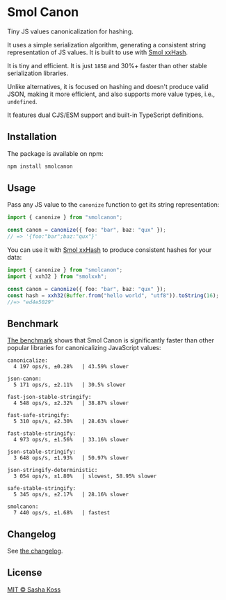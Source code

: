 # Smol Canon

Tiny JS values canonicalization for hashing.

It uses a simple serialization algorithm, generating a consistent string representation of JS values. It is built to use with [Smol xxHash](https://github.com/kossnocorp/smolxxh).

It is tiny and efficient. It is just `185B` and 30%+ faster than other stable serialization libraries.

Unlike alternatives, it is focused on hashing and doesn't produce valid JSON, making it more efficient, and also supports more value types, i.e., `undefined`.

It features dual CJS/ESM support and built-in TypeScript definitions.

## Installation

The package is available on npm:

```sh
npm install smolcanon
```

## Usage

Pass any JS value to the `canonize` function to get its string representation:

```ts
import { canonize } from "smolcanon";

const canon = canonize({ foo: "bar", baz: "qux" });
// => '{foo:"bar";baz:"qux"}'
```

You can use it with [Smol xxHash](https://github.com/kossnocorp/smolxxh) to produce consistent hashes for your data:

```ts
import { canonize } from "smolcanon";
import { xxh32 } from "smolxxh";

const canon = canonize({ foo: "bar", baz: "qux" });
const hash = xxh32(Buffer.from("hello world", "utf8")).toString(16);
//=> "ed4e5029"
```

## Benchmark

[The benchmark](./benchmark/benchmark.ts) shows that Smol Canon is significantly faster than other popular libraries for canonicalizing JavaScript values:

```
canonicalize:
  4 197 ops/s, ±0.28%   | 43.59% slower

json-canon:
  5 171 ops/s, ±2.11%   | 30.5% slower

fast-json-stable-stringify:
  4 548 ops/s, ±2.32%   | 38.87% slower

fast-safe-stringify:
  5 310 ops/s, ±2.30%   | 28.63% slower

fast-stable-stringify:
  4 973 ops/s, ±1.56%   | 33.16% slower

json-stable-stringify:
  3 648 ops/s, ±1.93%   | 50.97% slower

json-stringify-deterministic:
  3 054 ops/s, ±1.80%   | slowest, 58.95% slower

safe-stable-stringify:
  5 345 ops/s, ±2.17%   | 28.16% slower

smolcanon:
  7 440 ops/s, ±1.68%   | fastest
```

## Changelog

See [the changelog](./CHANGELOG.md).

## License

[MIT © Sasha Koss](https://koss.nocorp.me/mit/)

